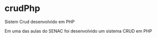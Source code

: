 # crudPhp
Sistem Crud desenvolvido em PHP

Em uma das aulas do SENAC foi desenvolvido um sistema CRUD em PHP
